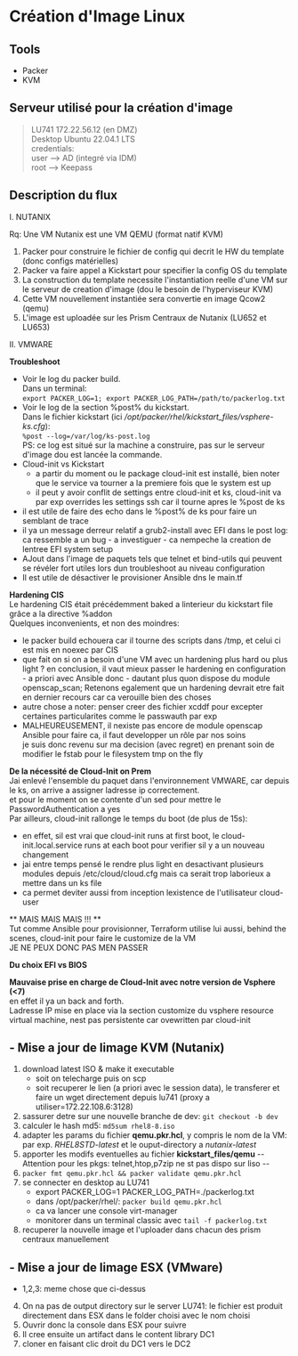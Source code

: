 # Création d'Image Linux

## Tools
* Packer  
* KVM  

## Serveur utilisé pour la création d'image  
>LU741 172.22.56.12 (en DMZ)  
 Desktop Ubuntu 22.04.1 LTS  
 credentials:  
 user --> AD (integré via IDM)  
 root --> Keepass  
 
## Description du flux  

I. NUTANIX  

Rq: Une VM Nutanix est une VM QEMU (format natif KVM)  
 
1. Packer pour construire le fichier de config qui decrit le HW du template (donc configs matérielles)    
2. Packer va faire appel a Kickstart pour specifier la config OS du template  
3. La construction du template necessite l'instantiation reelle d'une VM sur le serveur de creation d'image (dou le besoin de l'hyperviseur KVM)  
4. Cette VM nouvellement instantiée sera convertie en image Qcow2 (qemu)  
5. L'image est uploadée sur les Prism Centraux de Nutanix (LU652 et LU653)  

II. VMWARE  

**Troubleshoot**  
* Voir le log du packer build.  
Dans un terminal:  
`export PACKER_LOG=1; export PACKER_LOG_PATH=/path/to/packerlog.txt`  
* Voir le log de la section %post% du kickstart.  
Dans le fichier kickstart (ici */opt/packer/rhel/kickstart_files/vsphere-ks.cfg*):  
`%post --log=/var/log/ks-post.log`  
PS: ce log est situé sur la machine a construire, pas sur le serveur d'image dou est lancée la commande.    
* Cloud-init vs Kickstart  
  * a partir du moment ou le package cloud-init est installé, bien noter que le service va tourner a la premiere fois que le system est up  
  * il peut y avoir conflit de settings entre cloud-init et ks, cloud-init va par exp overrides les settings ssh car il tourne apres le %post de ks  
* il est utile de faire des echo dans le %post% de ks pour faire un semblant de trace  
* il ya un message derreur relatif a grub2-install avec EFI dans le post log: ca ressemble a un bug - a investiguer - ca nempeche la creation de lentree EFI system setup  
* AJout dans l'image de paquets tels que telnet et bind-utils qui peuvent se révéler fort utiles lors dun troubleshoot au niveau configuration    
* Il est utile de désactiver le provisioner Ansible dns le main.tf   


**Hardening CIS**  
Le hardening CIS était précédemment baked a linterieur du kickstart file grâce a la directive %addon  
Quelques inconvenients, et non des moindres:  
- le packer build echouera car il tourne des scripts dans /tmp, et celui ci est mis en noexec par CIS  
- que fait on si on a besoin d'une VM avec un hardening plus hard ou plus light ? 
en conclusion, il vaut mieux passer le hardening en configuration - a priori avec Ansible donc - dautant plus quon dispose du module openscap_scan;
Retenons egalement que un hardening devrait etre fait en dernier recours car ca verouille bien des choses  
- autre chose a noter: penser creer des fichier xcddf pour excepter certaines particularites comme le passwauth par exp    
- MALHEUREUSEMENT, il nexiste pas encore de module openscap Ansible pour faire ca, il faut developper un rôle par nos soins  
  je suis donc revenu sur ma decision (avec regret) en prenant soin de modifier le fstab pour le filesystem tmp on the fly      

**De la nécessité de Cloud-Init on Prem**   
Jai enlevé l'ensemble du paquet dans l'environnement VMWARE, car depuis le ks, on arrive a assigner ladresse ip correctement.  
et pour le moment on se contente d'un sed pour mettre le PasswordAuthentication a yes  
Par ailleurs, cloud-init rallonge le temps du boot (de plus de 15s):  
* en effet, sil est vrai que cloud-init runs at first boot, le cloud-init.local.service runs at each boot pour verifier sil y a un nouveau changement  
* jai entre temps pensé le rendre plus light en desactivant plusieurs modules depuis /etc/cloud/cloud.cfg mais ca serait trop laborieux a mettre dans un ks file  
* ca permet deviter aussi from inception lexistence de l'utilisateur cloud-user   

** MAIS MAIS MAIS !!! **  
Tut comme Ansible pour provisionner, Terraform utilise lui aussi, behind the scenes, cloud-init pour faire le customize de la VM  
JE NE PEUX DONC PAS MEN PASSER   

**Du choix EFI vs BIOS**  

**Mauvaise prise en charge de Cloud-Init avec notre version de Vsphere (<7)**  
  en effet il ya un back and forth.  
  Ladresse IP mise en place via la section customize du vsphere resource virtual machine, nest pas persistente car ovewritten par cloud-init   


## - Mise a jour de limage  KVM (Nutanix)
1. download latest ISO & make it executable
   * soit on telecharge puis on scp 
   * soit recuperer le lien (a priori avec le session data), le transferer et faire un wget directement depuis lu741 (proxy a utiliser=172.22.108.6:3128)  
2. sassurer detre sur une nouvelle branche de dev: `git checkout -b dev`  
3. calculer le hash md5: `md5sum rhel8-8.iso`  
4. adapter les params du fichier **qemu.pkr.hcl**, y compris le nom de la VM: par exp. *RHEL8STD-latest* et le ouput-directory a *nutanix-latest*   
5. apporter les modifs eventuelles au fichier **kickstart_files/qemu**  -- Attention pour les pkgs: telnet,htop,p7zip ne st pas dispo sur liso -- 
6. `packer fmt qemu.pkr.hcl && packer validate qemu.pkr.hcl`  
7. se connecter en desktop au LU741
   * export PACKER_LOG=1 PACKER_LOG_PATH=./packerlog.txt   
   * dans /opt/packer/rhel/: `packer build qemu.pkr.hcl`  
   * ca va lancer une console virt-manager  
   * monitorer dans un terminal classic avec `tail -f packerlog.txt`  
8. recuperer la nouvelle image et l'uploader dans chacun des prism centraux manuellement  

## - Mise a jour de limage  ESX (VMware)
* 1,2,3: meme chose que ci-dessus
4. On na pas de output directory sur le server LU741: le fichier est produit directement dans ESX dans le folder choisi avec le nom choisi  
5. Ouvrir donc la console dans ESX pour suivre   
6. Il cree ensuite un artifact dans le content library DC1  
7. cloner en faisant clic droit du DC1 vers le DC2  






